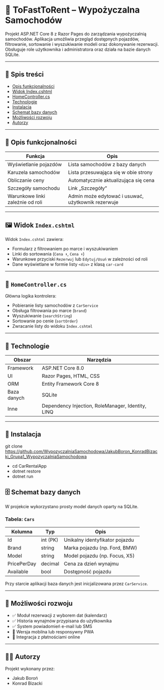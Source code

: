 # 🚗 ToFastToRent – Wypożyczalna Samochodów

Projekt ASP.NET Core 8 z Razor Pages do zarządzania wypożyczalnią samochodów. Aplikacja umożliwia przegląd dostępnych pojazdów, filtrowanie, sortowanie i wyszukiwanie modeli oraz dokonywanie rezerwacji. Obsługuje role użytkownika i administratora oraz działa na bazie danych SQLite.

---

## 📑 Spis treści

- [Opis funkcjonalności](#opis-funkcjonalności)
- [Widok Index.cshtml](#widok-indexcshtml)
- [HomeController.cs](#homecontrollercs)
- [Technologie](#technologie)
- [Instalacja](#instalacja)
- [Schemat bazy danych](#schemat-bazy-danych)
- [Możliwości rozwoju](#możliwości-rozwoju)
- [Autorzy](#autorzy)

---

## 🧩 Opis funkcjonalności

| Funkcja                         | Opis |
|----------------------------------|------|
| Wyświetlanie pojazdów           | Lista samochodów z bazy danych |
| Karuzela samochodów             | Lista przesuwająca się w obie strony |
| Obliczanie ceny                 | Automatycznie aktualizująca się cena |
| Szczegóły samochodu             | Link „Szczegóły” |
| Warunkowe linki zależnie od roli | Admin może edytować i usuwać, użytkownik rezerwuje |

---

## 🖼 Widok `Index.cshtml`

Widok `Index.cshtml` zawiera:

- Formularz z filtrowaniem po marce i wyszukiwaniem
- Linki do sortowania (`Cena ⬆`, `Cena ⬇`)
- Warunkowe przyciski `Rezerwuj` lub `Edytuj/Usuń` w zależności od roli
- Dane wyświetlane w formie listy `<div>` z klasą `car-card`

---

## 🧠 `HomeController.cs`

Główna logika kontrolera:

- Pobieranie listy samochodów z `CarService`
- Obsługa filtrowania po marce (`brand`)
- Wyszukiwanie (`searchString`)
- Sortowanie po cenie (`sortOrder`)
- Zwracanie listy do widoku `Index.cshtml`

---

## 🔧 Technologie

| Obszar     | Narzędzia |
|------------|-----------|
| Framework  | ASP.NET Core 8.0 |
| UI         | Razor Pages, HTML, CSS |
| ORM        | Entity Framework Core 8 |
| Baza danych | SQLite |
| Inne       | Dependency Injection, RoleManager, Identity, LINQ |

---

## 🚀 Instalacja

git clone https://github.com/WypozyczalniaSamochodowa/JakubBoron_KonradBizacki_Grupa1_WypozyczalniaSamochodowa
- cd CarRentalApp
- dotnet restore
- dotnet run
## 🗄 Schemat bazy danych

W projekcie wykorzystano prosty model danych oparty na SQLite.

### Tabela: `Cars`

| Kolumna       | Typ           | Opis                              |
|---------------|---------------|-----------------------------------|
| Id            | int (PK)      | Unikalny identyfikator pojazdu   |
| Brand         | string        | Marka pojazdu (np. Ford, BMW)    |
| Model         | string        | Model pojazdu (np. Focus, X5)    |
| PricePerDay   | decimal       | Cena za dzień wynajmu            |
| Available     | bool          | Dostępność pojazdu               |

Przy starcie aplikacji baza danych jest inicjalizowana przez `CarService`.

---

## 🔮 Możliwości rozwoju

- ✅ Moduł rezerwacji z wyborem dat (kalendarz)
- ✅ Historia wynajmów przypisana do użytkownika
- ✅ System powiadomień e-mail lub SMS
- 🔄 Wersja mobilna lub responsywny PWA
- 🔄 Integracja z płatnościami online

---

## 👨‍💻 Autorzy

Projekt wykonany przez:
- Jakub Boroń
- Konrad Bizacki
